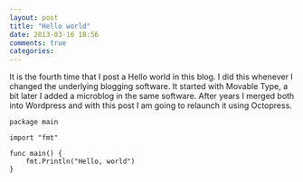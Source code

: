 ```yaml
---
layout: post
title: "Hello world"
date: 2013-03-16 18:56
comments: true
categories: 
---
```


It is the fourth time that I post a Hello world in this blog. I did this whenever I changed the underlying blogging software. It started with Movable Type, a bit later I added a microblog in the same software. After years I merged both into Wordpress and with this post I am going to relaunch it using Octopress.

    package main
    
    import "fmt"
    
    func main() {
        fmt.Println("Hello, world")
    }
